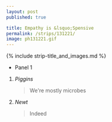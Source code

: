 ```yaml
---
layout: post
published: true

title: Empathy is &lsquo;Spensive
permalink: /strips/131221/
image: ph131221.gif
---
```


{% include strip-title_and_images.md %}

- Panel 1

<ol>
	<li>
		<cite>Piggins</cite>
		<blockquote>We're mostly microbes</blockquote>
	</li>
	<li>
		<cite>Newt</cite>
		<blockquote>Indeed</blockquote>
	</li>
</ol>

<!-- include copyright-strip.html -->